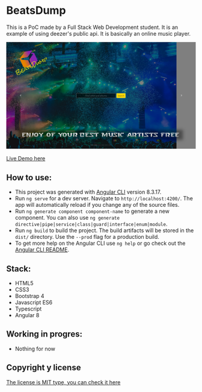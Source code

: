 # BeatsDump

This is a PoC made by a Full Stack Web Development student. It is an example of using deezer's public api. It is basically an online music player.

![](https://github.com/k-b00t/9-BeatsDump/blob/master/src/assets/Screenshot.png)

[Live Demo here](https://k-b00t.github.io/9-BeatsDump/.)

## How to use:

- This project was generated with [Angular CLI](https://github.com/angular/angular-cli) version 8.3.17.
- Run `ng serve` for a dev server. Navigate to `http://localhost:4200/`. The app will automatically reload if you change any of the source files.
- Run `ng generate component component-name` to generate a new component. You can also use `ng generate directive|pipe|service|class|guard|interface|enum|module`.
- Run `ng build` to build the project. The build artifacts will be stored in the `dist/` directory. Use the `--prod` flag for a production build.
- To get more help on the Angular CLI use `ng help` or go check out the [Angular CLI README](https://github.com/angular/angular-cli/blob/master/README.md).



## Stack:

- HTML5
- CSS3
- Bootstrap 4
- Javascript ES6
- Typescript
- Angular 8




## Working in progres:

- Nothing for now



## Copyright y license

[The license is MIT type, you can check it here](https://github.com/k-b00t/9-StereoOnline/blob/master/LICENSE.txt)
